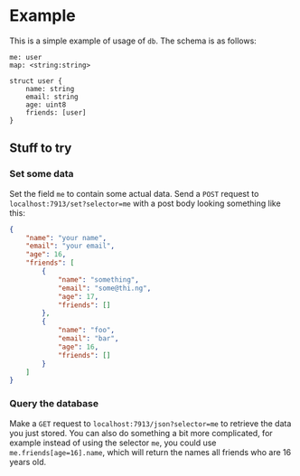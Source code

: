 # Example

This is a simple example of usage of `db`. The schema is as follows:

```
me: user
map: <string:string>

struct user {
    name: string
    email: string
    age: uint8
    friends: [user]
}
```

## Stuff to try

### Set some data

Set the field `me` to contain some actual data. Send a `POST` request to `localhost:7913/set?selector=me` with a post body looking something like this:

```json
{
    "name": "your name",
    "email": "your email",
    "age": 16,
    "friends": [
        {
            "name": "something",
            "email": "some@thi.ng",
            "age": 17,
            "friends": []
        },
        {
            "name": "foo",
            "email": "bar",
            "age": 16,
            "friends": []
        }
    ]
}
```

### Query the database

Make a `GET` request to `localhost:7913/json?selector=me` to retrieve the data you just stored. You can also do something a bit more complicated, for example instead of using the selector `me`, you could use `me.friends[age=16].name`, which will return the names all friends who are 16 years old.
